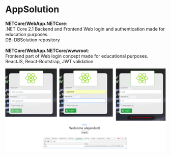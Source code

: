 # AppSolution

<b>NETCore/WebApp.NETCore</b>:</br>
 .NET Core 2.1
 Backend and Frontend Web login and authentication made for education purposes.</br>
 DB: DBSolution repository
</br></br>
<b>NETCore/WebApp.NETCore/wwwroot</b>:
</br>
Frontend part of Web login concept made for educational purposes.</br>
ReactJS, React-Bootstrap, JWT validation


![promisechains](https://github.com/domkris/files/blob/master/web_api_short.png?raw=true)
</br>

